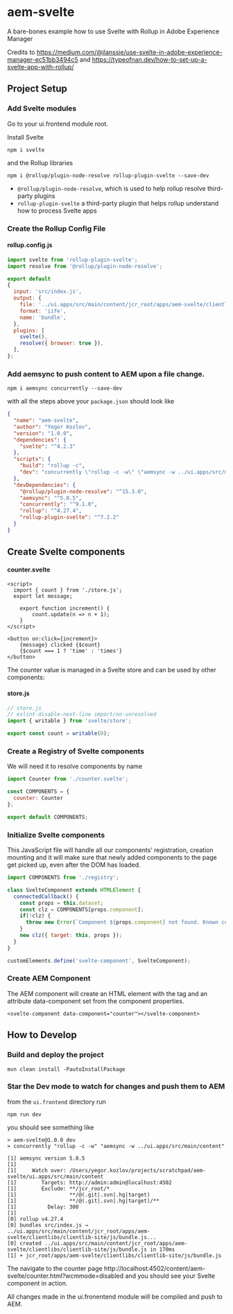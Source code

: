 # aem-svelte
A bare-bones example how to use Svelte with Rollup in Adobe Experience Manager

Credits to https://medium.com/@jlanssie/use-svelte-in-adobe-experience-manager-ec51bb3494c5 and https://typeofnan.dev/how-to-set-up-a-svelte-app-with-rollup/

## Project Setup

### Add Svelte modules
Go to your ui.frontend module root.

Install Svelte
```
npm i svelte
```

and the Rollup libraries
```
npm i @rollup/plugin-node-resolve rollup-plugin-svelte --save-dev
```
- `@rollup/plugin-node-resolve`, which is used to help rollup resolve third-party plugins
- `rollup-plugin-svelte` a third-party plugin that helps rollup understand how to process Svelte apps

### Create the Rollup Config File

#### rollup.config.js

```js
import svelte from 'rollup-plugin-svelte';
import resolve from '@rollup/plugin-node-resolve';

export default
{
  input: 'src/index.js',
  output: {
    file: '../ui.apps/src/main/content/jcr_root/apps/aem-svelte/clientlibs/clientlib-site/js/bundle.js',
    format: 'iife',
    name: 'bundle',
  },
  plugins: [
    svelte(),
    resolve({ browser: true }),
  ],
};
```

### Add aemsync to push content to AEM upon a file change.
```
npm i aemsync concurrently --save-dev
```

with all the steps above your `package.json` should  look like
```json
{
  "name": "aem-svelte",
  "author": "Yegor Kozlov",
  "version": "1.0.0",
  "dependencies": {
    "svelte": "^4.2.3"
  },
  "scripts": {
    "build": "rollup -c",
    "dev": "concurrently \"rollup -c -w\" \"aemsync -w ../ui.apps/src/main/content\""
  },
  "devDependencies": {
    "@rollup/plugin-node-resolve": "^15.3.0",
    "aemsync": "^5.0.5",
    "concurrently": "^9.1.0",
    "rollup": "^4.27.4",
    "rollup-plugin-svelte": "^7.2.2"
  }
}
```

## Create Svelte components

#### counter.svelte
```svelte
<script>
  import { count } from './store.js';
  export let message;

	export function increment() {
		count.update(n => n + 1);
	}
</script>

<button on:click={increment}>
	{message} clicked {$count}
	{$count === 1 ? 'time' : 'times'}
</button>
```
The counter value is managed in a Svelte store and can be used by other components:
#### store.js
```js
// store.js
// eslint-disable-next-line import/no-unresolved
import { writable } from 'svelte/store';

export const count = writable(0);
```

### Create a Registry of Svelte components

We will need it to resolve components by name
```js
import Counter from './counter.svelte';

const COMPONENTS = {
  counter: Counter
};

export default COMPONENTS;
```

### Initialize Svelte components

This JavaScript file will handle all our components’ registration, creation mounting and it will make sure that newly added components to the page get picked up, even after the DOM has loaded.

```js
import COMPONENTS from './registry';

class SvelteComponent extends HTMLElement {
  connectedCallback() {
    const props = this.dataset;
    const clz = COMPONENTS[props.component];
    if(!clz) {
      throw new Error(`Component ${props.component} not found. Known components: ${Object.keys(COMPONENTS).join(', ')}`);
    }
    new clz({ target: this, props });
  }
}

customElements.define('svelte-component', SvelteComponent);
```

### Create AEM Component
The AEM component will create an HTML element with the tag <svelte-component> and an attribute data-component set from the component properties.
```
<svelte-component data-component="counter"></svelte-component>
```

## How to Develop

### Build and deploy the project

```
mvn clean install -PautoInstallPackage
```

### Star the Dev mode to watch for changes and push them to AEM
from the `ui.frontend` directory run
```
npm run dev
```
you should see something like
```
> aem-svelte@1.0.0 dev
> concurrently "rollup -c -w" "aemsync -w ../ui.apps/src/main/content"

[1] aemsync version 5.0.5
[1]
[1]     Watch over: /Users/yegor.kozlov/projects/scratchpad/aem-svelte/ui.apps/src/main/content
[1]        Targets: http://admin:admin@localhost:4502
[1]        Exclude: **/jcr_root/*
[1]                 **/@(.git|.svn|.hg|target)
[1]                 **/@(.git|.svn|.hg|target)/**
[1]          Delay: 300
[1]
[0] rollup v4.27.4
[0] bundles src/index.js → ../ui.apps/src/main/content/jcr_root/apps/aem-svelte/clientlibs/clientlib-site/js/bundle.js...
[0] created ../ui.apps/src/main/content/jcr_root/apps/aem-svelte/clientlibs/clientlib-site/js/bundle.js in 170ms
[1] + jcr_root/apps/aem-svelte/clientlibs/clientlib-site/js/bundle.js
```

The navigate to the counter page http://localhost:4502/content/aem-svelte/counter.html?wcmmode=disabled and you should see your Svelte component in action.

All changes made in the ui.fronentend module will be compiled and push to AEM. 
